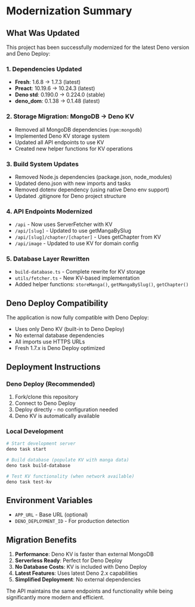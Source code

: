 # Modernization Summary

## What Was Updated

This project has been successfully modernized for the latest Deno version and Deno Deploy:

### 1. Dependencies Updated
- **Fresh**: 1.6.8 → 1.7.3 (latest)
- **Preact**: 10.19.6 → 10.24.3 (latest)
- **Deno std**: 0.190.0 → 0.224.0 (stable)
- **deno_dom**: 0.1.38 → 0.1.48 (latest)

### 2. Storage Migration: MongoDB → Deno KV
- Removed all MongoDB dependencies (`npm:mongodb`)
- Implemented Deno KV storage system
- Updated all API endpoints to use KV
- Created new helper functions for KV operations

### 3. Build System Updates
- Removed Node.js dependencies (package.json, node_modules)
- Updated deno.json with new imports and tasks
- Removed dotenv dependency (using native Deno env support)
- Updated .gitignore for Deno project structure

### 4. API Endpoints Modernized
- `/api` - Now uses ServerFetcher with KV
- `/api/[slug]` - Updated to use getMangaBySlug
- `/api/[slug]/chapter/[chapter]` - Uses getChapter from KV
- `/api/image` - Updated to use KV for domain config

### 5. Database Layer Rewritten
- `build-database.ts` - Complete rewrite for KV storage
- `utils/fetcher.ts` - New KV-based implementation
- Added helper functions: `storeManga()`, `getMangaBySlug()`, `getChapter()`

## Deno Deploy Compatibility

The application is now fully compatible with Deno Deploy:
- Uses only Deno KV (built-in to Deno Deploy)
- No external database dependencies
- All imports use HTTPS URLs
- Fresh 1.7.x is Deno Deploy optimized

## Deployment Instructions

### Deno Deploy (Recommended)
1. Fork/clone this repository
2. Connect to Deno Deploy
3. Deploy directly - no configuration needed
4. Deno KV is automatically available

### Local Development
```bash
# Start development server
deno task start

# Build database (populate KV with manga data)
deno task build-database

# Test KV functionality (when network available)
deno task test-kv
```

## Environment Variables
- `APP_URL` - Base URL (optional)
- `DENO_DEPLOYMENT_ID` - For production detection

## Migration Benefits

1. **Performance**: Deno KV is faster than external MongoDB
2. **Serverless Ready**: Perfect for Deno Deploy
3. **No Database Costs**: KV is included with Deno Deploy
4. **Latest Features**: Uses latest Deno 2.x capabilities
5. **Simplified Deployment**: No external dependencies

The API maintains the same endpoints and functionality while being significantly more modern and efficient.